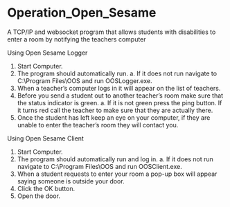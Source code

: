 # Operation_Open_Sesame
A TCP/IP and websocket program that allows students with disabilities to enter a room by notifying the teachers computer

Using Open Sesame Logger
1.	Start Computer.
2.	The program should automatically run. 
  a.	If it does not run navigate to C:\Program Files\OOS and run OOSLogger.exe.
3.	When a teacher’s computer logs in it will appear on the list of teachers.
4.	Before you send a student out to another teacher’s room make sure that the status indicator is green.
  a.	If it is not green press the ping button. If it turns red call the teacher to make sure that they are actually there.
5.	Once the student has left keep an eye on your computer, if they are unable to enter the teacher’s room they will contact you.

Using Open Sesame Client
1.	Start Computer.
2.	The program should automatically run and log in. 
  a.	If it does not run navigate to C:\Program Files\OOS and run OOSClient.exe.
3.	When a student requests to enter your room a pop-up box will appear saying someone is outside your door.
4.	Click the OK button.
5.	Open the door.
